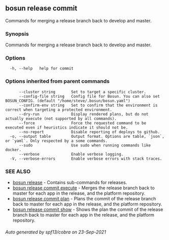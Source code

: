 ## bosun release commit

Commands for merging a release branch back to develop and master.

### Synopsis

Commands for merging a release branch back to develop and master.

### Options

```
  -h, --help   help for commit
```

### Options inherited from parent commands

```
      --cluster string       Set to target a specific cluster.
      --config-file string   Config file for Bosun. You can also set BOSUN_CONFIG. (default "/home/steve/.bosun/bosun.yaml")
      --confirm-env string   Set to confirm that the environment is correct when targeting a protected environment.
      --dry-run              Display rendered plans, but do not actually execute (not supported by all commands).
      --force                Force the requested command to be executed even if heuristics indicate it should not be.
      --no-report            Disable reporting of deploys to github.
  -o, --output table         Output format. Options are table, `json`, or `yaml`. Only respected by a some commands.
      --sudo                 Use sudo when running commands like docker.
      --verbose              Enable verbose logging.
  -V, --verbose-errors       Enable verbose errors with stack traces.
```

### SEE ALSO

* [bosun release](bosun_release.md)	 - Contains sub-commands for releases.
* [bosun release commit execute](bosun_release_commit_execute.md)	 - Merges the release branch back to master for each app in the release, and the platform repository.
* [bosun release commit plan](bosun_release_commit_plan.md)	 - Plans the commit of the release branch back to master for each app in the release, and the platform repository.
* [bosun release commit show](bosun_release_commit_show.md)	 - Shows the plan the commit of the release branch back to master for each app in the release, and the platform repository.

###### Auto generated by spf13/cobra on 23-Sep-2021
